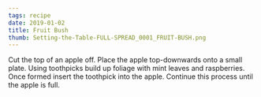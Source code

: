 ```yaml
---
tags: recipe
date: 2019-01-02
title: Fruit Bush
thumb: Setting-the-Table-FULL-SPREAD_0001_FRUIT-BUSH.png
---
```


Cut the top of an apple off.
Place the apple top-downwards onto a small plate.
Using toothpicks build up foliage with mint leaves and raspberries.
Once formed insert the toothpick into the apple.
Continue this process until the apple is full.